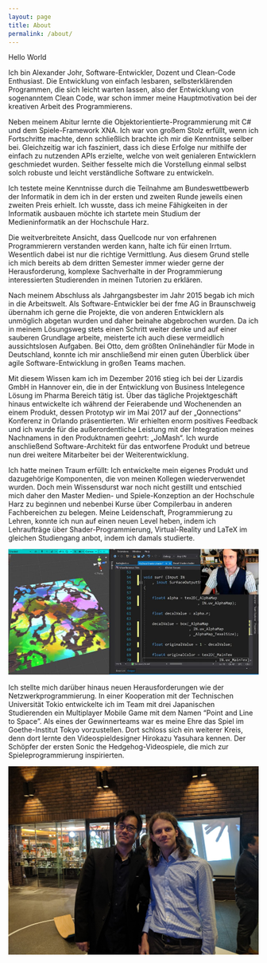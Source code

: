 ```yaml
---
layout: page
title: About
permalink: /about/
---
```


Hello World

Ich bin Alexander Johr, Software-Entwickler, Dozent und Clean-Code Enthusiast.
Die Entwicklung von einfach lesbaren, selbsterklärenden Programmen, die sich leicht warten lassen, also der Entwicklung von sogenanntem Clean Code, war schon immer meine Hauptmotivation bei der kreativen Arbeit des Programmierens.

Neben meinem Abitur lernte die Objektorientierte-Programmierung mit C# und dem Spiele-Framework XNA. Ich war von großem Stolz erfüllt, wenn ich Fortschritte machte, denn schließlich brachte ich mir die Kenntnisse selber bei. Gleichzeitig war ich fasziniert, dass ich diese Erfolge nur mithilfe der einfach zu nutzenden APIs erzielte, welche von weit genialeren Entwicklern geschmiedet wurden. Seither fesselte mich die Vorstellung einmal selbst solch robuste und leicht verständliche Software zu entwickeln.

Ich testete meine Kenntnisse durch die Teilnahme am Bundeswettbewerb der Informatik in dem ich in der ersten und zweiten Runde jeweils einen zweiten Preis erhielt. Ich wusste, dass ich meine Fähigkeiten in der Informatik ausbauen möchte ich startete mein Studium der Medieninformatik an der Hochschule Harz.

Die weitverbreitete Ansicht, dass Quellcode nur von erfahrenen Programmierern verstanden werden kann, halte ich für einen Irrtum. Wesentlich dabei ist nur die richtige Vermittlung. Aus diesem Grund stelle ich mich bereits ab dem dritten Semester immer wieder gerne der Herausforderung, komplexe Sachverhalte in der Programmierung interessierten Studierenden in meinen Tutorien zu erklären.

Nach meinem Abschluss als Jahrgangsbester im Jahr 2015 begab ich mich in die Arbeitswelt. Als Software-Entwickler bei der fme AG in Braunschweig übernahm ich gerne die Projekte, die von anderen Entwicklern als unmöglich abgetan wurden und daher beinahe abgebrochen wurden. Da ich in meinem Lösungsweg stets einen Schritt weiter denke und auf einer sauberen Grundlage arbeite, meisterte ich auch diese vermeidlich aussichtslosen Aufgaben. Bei Otto, dem größten Onlinehändler für Mode in Deutschland, konnte ich mir anschließend mir einen guten Überblick über agile Software-Entwicklung in großen Teams machen.

Mit diesem Wissen kam ich im Dezember 2016 stieg ich bei der Lizardis GmbH in Hannover ein, die in der Entwicklung von Business Intelegence Lösung im Pharma Bereich tätig ist. Über das tägliche Projektgeschäft hinaus entwickelte ich während der Feierabende und Wochenenden an einem Produkt, dessen Prototyp wir im Mai 2017 auf der „Qonnections“ Konferenz in Orlando präsentierten. Wir erhielten enorm positives Feedback und ich wurde für die außerordentliche Leistung mit der Integration meines Nachnamens in den Produktnamen geehrt: „JoMash“. Ich wurde anschließend Software-Architekt für das entworfene Produkt und betreue nun drei weitere Mitarbeiter bei der Weiterentwicklung.

Ich hatte meinen Traum erfüllt: Ich entwickelte mein eigenes Produkt und dazugehörige Komponenten, die von meinen Kollegen wiederverwendet wurden. Doch mein Wissensdurst war noch nicht gestillt und entschied mich daher den Master Medien- und Spiele-Konzeption an der Hochschule Harz zu beginnen und nebenbei Kurse über Compilerbau in anderen Fachbereichen zu belegen.
Meine Leidenschaft, Programmierung zu Lehren, konnte ich nun auf einen neuen Level heben, indem ich Lehraufträge über Shader-Programmierung, Virtual-Reality und LaTeX im gleichen Studiengang anbot, indem ich damals studierte.




![Shaderprogrammierung Lehrveranstaltung bei Alexander Johr](/assets/img/shaderprogrammierung_alexander_johr.jpg)

Ich stellte mich darüber hinaus neuen Herausforderungen wie der Netzwerkprogrammierung. In einer Kooperation mit der Technischen Universität Tokio entwickelte ich im Team mit drei Japanischen Studierenden ein Multiplayer Mobile Game mit dem Namen “Point and Line to Space”. Als eines der Gewinnerteams war es meine Ehre das Spiel im Goethe-Institut Tokyo vorzustellen. Dort schloss sich ein weiterer Kreis, denn dort lernte den Videospieldesigner Hirokazu Yasuhara kennen. Der Schöpfer der ersten Sonic the Hedgehog-Videospiele, die mich zur Spieleprogrammierung inspirierten.


![Mein Treffen mit Hirokazu Yasuhara](/assets/img/hirokazu_yasuhara.jpg)



